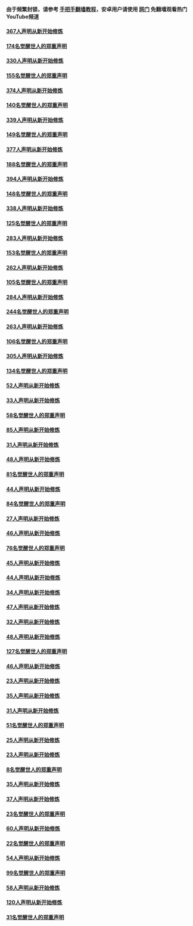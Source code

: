 #### 由于频繁封锁，请参考 [手把手翻墙教程](https://github.com/gfw-breaker/guides/wiki/)，安卓用户请使用 [网门](https://github.com/gfw-breaker/nogfw/blob/master/dl.md?t=06070100) 免翻墙观看热门YouTube频道 

#### [367人声明从新开始修炼](../pages/91/426421.md?t=06070100) 

#### [174名觉醒世人的郑重声明](../pages/91/426420.md?t=06070100) 

#### [330人声明从新开始修炼](../pages/91/426139.md?t=06070100) 

#### [155名觉醒世人的郑重声明](../pages/91/426138.md?t=06070100) 

#### [374人声明从新开始修炼](../pages/91/425811.md?t=06070100) 

#### [140名觉醒世人的郑重声明](../pages/91/425810.md?t=06070100) 

#### [339人声明从新开始修炼](../pages/91/425690.md?t=06070100) 

#### [149名觉醒世人的郑重声明](../pages/91/425689.md?t=06070100) 

#### [377人声明从新开始修炼](../pages/91/424867.md?t=06070100) 

#### [188名觉醒世人的郑重声明](../pages/91/424866.md?t=06070100) 

#### [394人声明从新开始修炼](../pages/91/423914.md?t=06070100) 

#### [148名觉醒世人的郑重声明](../pages/91/423913.md?t=06070100) 

#### [338人声明从新开始修炼](../pages/91/423540.md?t=06070100) 

#### [125名觉醒世人的郑重声明](../pages/91/423539.md?t=06070100) 

#### [283人声明从新开始修炼](../pages/91/423296.md?t=06070100) 

#### [153名觉醒世人的郑重声明](../pages/91/423295.md?t=06070100) 

#### [262人声明从新开始修炼](../pages/91/423004.md?t=06070100) 

#### [105名觉醒世人的郑重声明](../pages/91/423003.md?t=06070100) 

#### [284人声明从新开始修炼](../pages/91/422707.md?t=06070100) 

#### [244名觉醒世人的郑重声明](../pages/91/422706.md?t=06070100) 

#### [263人声明从新开始修炼](../pages/91/422553.md?t=06070100) 

#### [106名觉醒世人的郑重声明](../pages/91/422552.md?t=06070100) 

#### [305人声明从新开始修炼](../pages/91/422153.md?t=06070100) 

#### [134名觉醒世人的郑重声明](../pages/91/422152.md?t=06070100) 

#### [52人声明从新开始修炼](../pages/91/421846.md?t=06070100) 

#### [33人声明从新开始修炼](../pages/91/421804.md?t=06070100) 

#### [58名觉醒世人的郑重声明](../pages/91/421845.md?t=06070100) 

#### [85人声明从新开始修炼](../pages/91/421769.md?t=06070100) 

#### [31人声明从新开始修炼](../pages/91/421763.md?t=06070100) 

#### [48人声明从新开始修炼](../pages/91/421605.md?t=06070100) 

#### [81名觉醒世人的郑重声明](../pages/91/421656.md?t=06070100) 

#### [44人声明从新开始修炼](../pages/91/421544.md?t=06070100) 

#### [84名觉醒世人的郑重声明](../pages/91/421543.md?t=06070100) 

#### [27人声明从新开始修炼](../pages/91/421465.md?t=06070100) 

#### [46人声明从新开始修炼](../pages/91/421454.md?t=06070100) 

#### [76名觉醒世人的郑重声明](../pages/91/421453.md?t=06070100) 

#### [45人声明从新开始修炼](../pages/91/421452.md?t=06070100) 

#### [44人声明从新开始修炼](../pages/91/421422.md?t=06070100) 

#### [34人声明从新开始修炼](../pages/91/421322.md?t=06070100) 

#### [47人声明从新开始修炼](../pages/91/421264.md?t=06070100) 

#### [32人声明从新开始修炼](../pages/91/421225.md?t=06070100) 

#### [48人声明从新开始修炼](../pages/91/421202.md?t=06070100) 

#### [127名觉醒世人的郑重声明](../pages/91/421224.md?t=06070100) 

#### [46人声明从新开始修炼](../pages/91/421203.md?t=06070100) 

#### [23人声明从新开始修炼](../pages/91/421138.md?t=06070100) 

#### [35人声明从新开始修炼](../pages/91/421122.md?t=06070100) 

#### [31人声明从新开始修炼](../pages/91/421081.md?t=06070100) 

#### [51名觉醒世人的郑重声明](../pages/91/421080.md?t=06070100) 

#### [25人声明从新开始修炼](../pages/91/421020.md?t=06070100) 

#### [23人声明从新开始修炼](../pages/91/420884.md?t=06070100) 

#### [8名觉醒世人的郑重声明](../pages/91/420883.md?t=06070100) 

#### [35人声明从新开始修炼](../pages/91/420809.md?t=06070100) 

#### [37人声明从新开始修炼](../pages/91/420766.md?t=06070100) 

#### [23名觉醒世人的郑重声明](../pages/91/420765.md?t=06070100) 

#### [60人声明从新开始修炼](../pages/91/420727.md?t=06070100) 

#### [22名觉醒世人的郑重声明](../pages/91/420726.md?t=06070100) 

#### [54人声明从新开始修炼](../pages/91/420529.md?t=06070100) 

#### [99名觉醒世人的郑重声明](../pages/91/420528.md?t=06070100) 

#### [58人声明从新开始修炼](../pages/91/420198.md?t=06070100) 

#### [120人声明从新开始修炼](../pages/91/420141.md?t=06070100) 

#### [31名觉醒世人的郑重声明](../pages/91/420197.md?t=06070100) 

